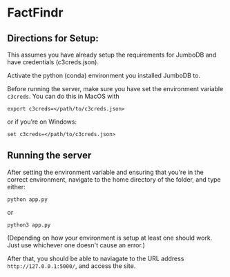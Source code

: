 # FactFindr

## Directions for Setup:

This assumes you have already setup the requirements for JumboDB
and have credentials (c3creds.json).

Activate the python (conda) environment you installed JumboDB to. 

Before running the server, make sure you have set the environment
variable `c3creds`. You can do this in MacOS with 
```
export c3creds=</path/to/c3creds.json>
```
or if you’re on Windows:
```
set c3creds=</path/to/c3creds.json>
```

## Running the server

After setting the environment variable and ensuring that you're
in the correct environment, navigate to the home directory of
the folder, and type either:
```
python app.py
```
or 
```
python3 app.py
```
(Depending on how your environment is setup at least one should
work. Just use whichever one doesn't cause an error.)

After that, you should be able to naviagate to the URL address
`http://127.0.0.1:5000/`, and access the site.
    